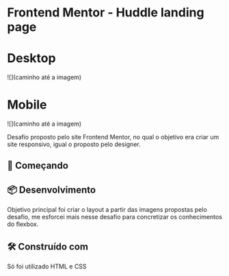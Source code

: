 # Frontend Mentor - Huddle landing page

# Desktop

![](caminho até a imagem)

# Mobile

![](caminho até a imagem)

Desafio proposto pelo site Frontend Mentor, no qual o objetivo era criar um site responsivo, igual o proposto pelo designer.

## 🚀 Começando

## 📦 Desenvolvimento

Objetivo principal foi criar o layout a partir das imagens propostas pelo desafio, me esforcei mais nesse desafio para concretizar os conhecimentos do flexbox.

## 🛠️ Construído com

Só foi utilizado HTML e CSS